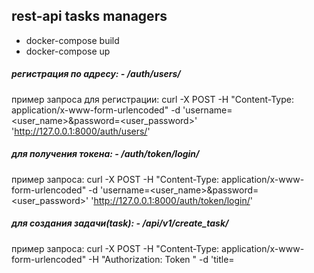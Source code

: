 ## rest-api tasks managers
- docker-compose build
- docker-compose up

##### регистрация по адресу: -  /auth/users/

пример запроса для регистрации:
curl -X POST -H "Content-Type: application/x-www-form-urlencoded" -d 'username=<user_name>&password=<user_password>' 'http://127.0.0.1:8000/auth/users/'

##### для получения токена: - /auth/token/login/

пример запроса:
curl -X POST -H "Content-Type: application/x-www-form-urlencoded" -d 'username=<user_name>&password=<user_password>' 'http://127.0.0.1:8000/auth/token/login/'

##### для создания задачи(task): - /api/v1/create_task/

пример запроса:
curl -X POST -H "Content-Type: application/x-www-form-urlencoded" -H "Authorization: Token <TOKEN>"  -d 'title=<title>&description=<description_task>&status=<status>&planned_completion_date=<planned_date>' 'http://127.0.0.1:8000/api/v1/create_task/'

##### для запроса всех задач: - /api/v1/tasks/

возможные параметры: -  status(/api/v1/tasks/?status=<status>), 
planned_completion_date (/api/v1/tasks/?planned_completion_date=<planned_date>), 
или оба вместе (/api/v1/tasks/?status=<status>&planned_completion_date=<1999-12-13>),

пример запроса:
curl -H "Content-Type: application/x-www-form-urlencoded" -H "Authorization: Token <TOKEN>" 'http://127.0.0.1:8000/api/v1/tasks/'

##### для изменения задачи: - /api/v1/task_update/<id_task>/

пример запроса:
curl -X POST -H "Content-Type: application/x-www-form-urlencoded" 
-H "Authorization: Token <TOKEN>" -d 'title=<title>&description=<description_task>&status=<status>&planned_completion_date=<1999-12-29>' 'http://127.0.0.1:8000/api/v1/task_update/<id_task>/'
